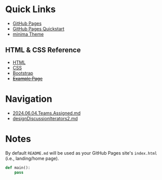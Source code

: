 # Quick Links

  - [GitHub Pages](https://cstkennedy.github.io/cs410-summer-2024-pages-example/)
  - [GitHub Pages Quickstart](https://docs.github.com/en/pages/quickstart)
  - [minima Theme](https://github.com/jekyll/minima?tab=readme-ov-file)


## HTML & CSS Reference

  - [HTML](https://www.w3schools.com/html/default.asp)
  - [CSS](https://www.w3schools.com/css/default.asp)
  - [Bootstrap](https://www.w3schools.com/bootstrap5/index.php)
  - ~~[Example Page](./example_page.html)~~


# Navigation

  - [2024.06.04.Teams.Assigned.md](./2024.06.04.Teams.Assigned)
  - [designDiscussionIterators2.md](./designDiscussionIterators2)


# Notes

By default `README.md` will be used as your GitHub Pages site's `index.html`
(i.e., landing/home page).

```python
def main():
    pass
```
